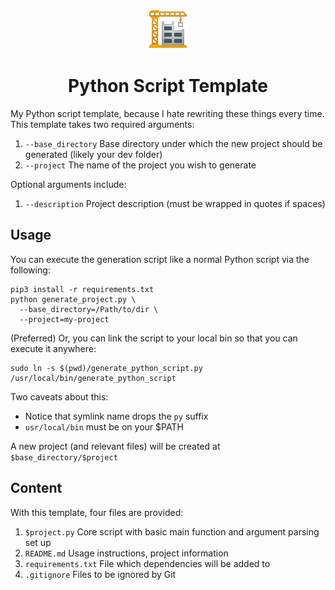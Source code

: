 <p align="center">
  <a href="https://github.com/teddywilson/python-script-template">
    <img alt="Crane" src="crane.png" width=64 />
  </a>
</p>
<h1 align="center">
  Python Script Template
</h1>

My Python script template, because I hate rewriting these things every time. This template takes 
two required arguments:
1. `--base_directory` Base directory under which the new project should be generated (likely your dev folder)
2. `--project` The name of the project you wish to generate

Optional arguments include:
1. `--description` Project description (must be wrapped in quotes if spaces)

## Usage
You can execute the generation script like a normal Python script via the following: 
```
pip3 install -r requirements.txt
python generate_project.py \
  --base_directory=/Path/to/dir \
  --project=my-project
```

(Preferred) Or, you can link the script to your local bin so that you can execute it anywhere:
```
sudo ln -s $(pwd)/generate_python_script.py /usr/local/bin/generate_python_script
```
Two caveats about this:
* Notice that symlink name drops the `py` suffix
* `usr/local/bin` must be on your $PATH

A new project (and relevant files) will be created at `$base_directory/$project`

## Content
With this template, four files are provided:
1. `$project.py` Core script with basic main function and argument parsing set up
2. `README.md` Usage instructions, project information
3. `requirements.txt` File which dependencies will be added to
4. `.gitignore` Files to be ignored by Git
